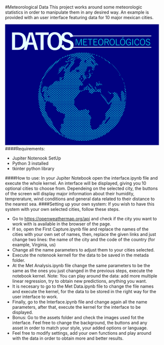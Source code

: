 #Meteorological Data
This project works around some meteorologic statistics in order to manipulate them in any desired way. An example is provided with an user interface featuring data for 10 major mexican cities. 

![Cover](/Assets/Background.png)
####Requirements:
- Jupiter Notenook SetUp
- Python 3 installed
- tkinter python library

####How to use:
In your Jupiter Notebook open the interface.ipynb file and execute the whole kernel. An interface will be displayed, giving you 10 optional cities to choose from. Dependeing on the selected city, the buttons of the screen will display major information about their humidity, temprerature, wind conditions and general data related to their distance to the nearest sea.
####Setting up your own system:
If you wish to have this system with your own selected cities, follow these steps.

- Go to https://openweathermap.org/api and check if the city you want to work with is available in the browser of the page.
- If so, open the First Capture.ipynb file and replace the names of the cities with your own set of names, then, replace the given links and just change two lines: the name of the city and the code of the country (for example, Virginia, us)
- Change all the name parameters to adjust them to your cities selected.
- Execute the notenook kernell for the data to be saved in the metada folder.
- At the Met Analysis.ipynb file change the same parameters to be the same as the ones you just changed in the previous steps, execute the notebook kernel. Note: You can play around the data: add more multiple linear regression, try to obtain new predictions, anything you want.
- It is necesary to go to the Met Data.ipynb file to change the file names and execute the kernel, for the data to be stored in the right way for the user interface to work.
- Finally, go to the Interface.ipynb file and change again all the name parameters, after that, execute the kernel for the interface to be displayed.
- Bonus: Go to the assets folder and check the images used fot the interface. Feel free to change the background, the buttons and any asset in order to match your style, your added options or language.
- Feel free to modify settings, add your own functions and play around with the data in order to obtain more and better results.